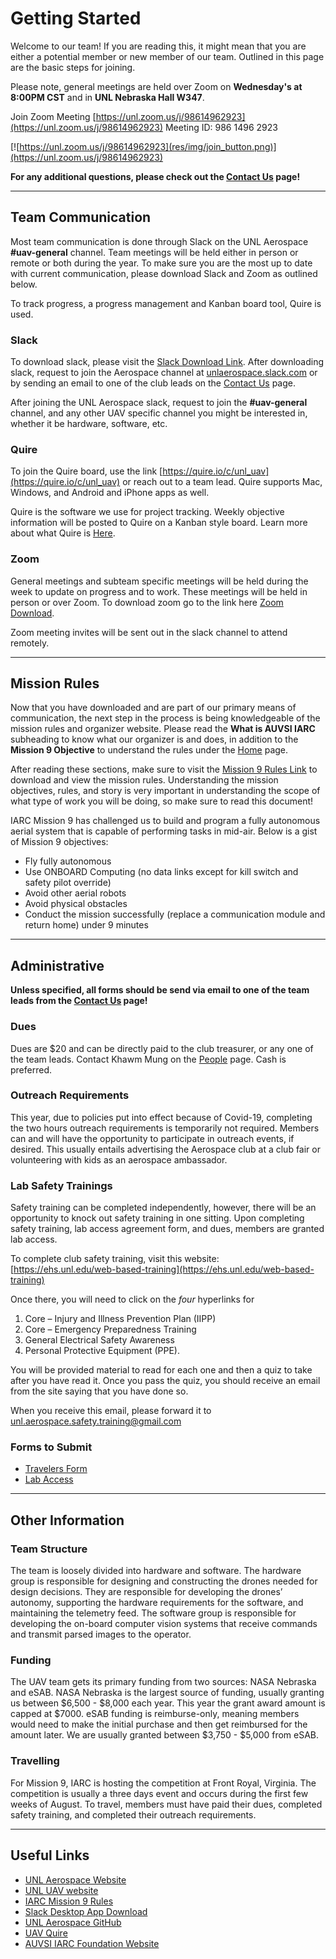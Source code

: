 # Getting Started

Welcome to our team! If you are reading this, it might mean that you are either a potential member or new member of our team. Outlined in this page are the basic steps for joining.

Please note, general meetings are held over Zoom on **Wednesday's at 8:00PM CST** and in **UNL Nebraska Hall W347**.

Join Zoom Meeting
[https://unl.zoom.us/j/98614962923](https://unl.zoom.us/j/98614962923)
Meeting ID: 986 1496 2923

[![https://unl.zoom.us/j/98614962923](res/img/join_button.png)](https://unl.zoom.us/j/98614962923)

**For any additional questions, please check out the [Contact Us](contact.md) page!**

***

## Team Communication

Most team communication is done through Slack on the UNL Aerospace **#uav-general** channel. Team meetings will be held either in person or remote or both during the year. To make sure you are the most up to date with current communication, please download Slack and Zoom as outlined below.

To track progress, a progress management and Kanban board tool, Quire is used.

### Slack
To download slack, please visit the [Slack Download Link](https://slack.com/downloads/). After downloading slack, request to join the Aerospace channel at [unlaerospace.slack.com](https://join.slack.com/t/unlaerospace/shared_invite/zt-eotegohj-JnXTsjd_HzOs8unZlq_CmQ) or by sending an email to one of the club leads on the [Contact Us](contact.md) page.

After joining the UNL Aerospace slack, request to join the **#uav-general** channel, and any other UAV specific channel you might be interested in, whether it be hardware, software, etc.

### Quire
To join the Quire board, use the link [https://quire.io/c/unl_uav](https://quire.io/c/unl_uav) or reach out to a team lead. Quire supports Mac, Windows, and Android and iPhone apps as well.

Quire is the software we use for project tracking. Weekly objective information will be posted to Quire on a Kanban style board.  Learn more about what Quire is [Here](https://www.youtube.com/watch?v=on7ec1ee8CI).

### Zoom
General meetings and subteam specific meetings will be held during the week to update on progress and to work. These meetings will be held in person or over Zoom. To download zoom go to the link here [Zoom Download](https://zoom.us/download).

Zoom meeting invites will be sent out in the slack channel to attend remotely.

***

## Mission Rules

Now that you have downloaded and are part of our primary means of communication, the next step in the process is being knowledgeable of the mission rules and organizer website. Please read the **What is AUVSI IARC** subheading to know what our organizer is and does, in addition to the **Mission 9 Objective**  to understand the rules under the [Home](index.md) page. 

After reading these sections, make sure to visit the [Mission 9 Rules Link](http://www.aerialroboticscompetition.org/rules.php) to download and view the mission rules. Understanding the mission objectives, rules, and story is very important in understanding the scope of what type of work you will be doing, so make sure to read this document!

IARC Mission 9 has challenged us to build and program a fully autonomous aerial system that is capable of performing tasks in mid-air. Below is a gist of Mission 9 objectives:

- Fly fully autonomous
- Use ONBOARD Computing (no data links except for kill switch and safety pilot override)
- Avoid other aerial robots
- Avoid physical obstacles
- Conduct the mission successfully (replace a communication module and return home) under 9 minutes

***

## Administrative

**Unless specified, all forms should be send via email to one of the team leads from the [Contact Us](contact.md) page!**

### Dues
Dues are $20 and can be directly paid to the club treasurer, or any one of the team leads. Contact Khawm Mung on the [People](people.md) page. Cash is preferred.

### Outreach Requirements

This year, due to policies put into effect because of Covid-19, completing the two hours outreach requirements is temporarily not required. Members can and will have the opportunity to participate in outreach events, if desired. This usually entails advertising the Aerospace club at a club fair or volunteering with kids as an aerospace ambassador.

### Lab Safety Trainings
Safety training can be completed independently, however, there will be an opportunity to knock out safety training in one sitting. Upon completing safety training, lab access agreement form, and dues, members are granted lab access. 

To complete club safety training, visit this website:  [https://ehs.unl.edu/web-based-training](https://ehs.unl.edu/web-based-training)

Once there, you will need to click on the *four* hyperlinks for

1. Core – Injury and Illness Prevention Plan (IIPP)
2. Core – Emergency Preparedness Training
3. General Electrical Safety Awareness
4. Personal Protective Equipment (PPE).

You will be provided material to read for each one and then a quiz to take after you have read it. Once you pass the quiz, you should receive an email from the site saying that you have done so.

When you receive this email, please forward it to [unl.aerospace.safety.training@gmail.com](mailto:unl.aerospace.safety.training@gmail.com)

### Forms to Submit

- [Travelers Form](res/pdf/AerospaceTravelerForm.pdf)
- [Lab Access](res/pdf/COVID_AerospaceLabAccess.pdf)

***

## Other Information

### Team Structure
The team is loosely divided into hardware and software. The hardware group is responsible for designing and constructing the drones needed for design decisions. They are responsible for developing the drones’ autonomy, supporting the hardware requirements for the software, and maintaining the telemetry feed. The software group is responsible for developing the on-board computer vision systems that receive commands and transmit parsed images to the operator.


### Funding
The UAV team gets its primary funding from two sources: NASA Nebraska and eSAB. NASA Nebraska is the largest source of funding, usually granting us between $6,500 - $8,000 each year. This year the grant award amount is capped at $7000. eSAB funding is reimburse-only, meaning members would need to make the initial purchase and then get reimbursed for the amount later. We are usually granted between $3,750 - $5,000 from eSAB.

### Travelling
For Mission 9, IARC is hosting the competition at Front Royal, Virginia. The competition is usually a three days event and occurs during the first few weeks of August. To travel, members must have paid their dues, completed safety training, and completed their outreach requirements.

***

## Useful Links
- [UNL Aerospace Website](http://unlaero.space/)
- [UNL UAV website](https://unl-uav.github.io)
- [IARC Mission 9 Rules](http://www.aerialroboticscompetition.org/rules.php)
- [Slack Desktop App Download](https://get.slack.help/hc/en-us/sections/360000110123-Download-the-Slack-app)
- [UNL Aerospace GitHub](https://github.com/UNL-UAV)
- [UAV Quire](https://quire.io/c/unl_uav)
- [AUVSI IARC Foundation Website](http://www.aerialroboticscompetition.org/)
